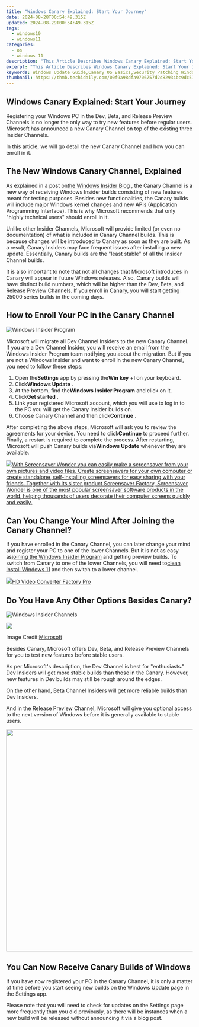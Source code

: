 ```yaml
---
title: "Windows Canary Explained: Start Your Journey"
date: 2024-08-28T00:54:49.315Z
updated: 2024-08-29T00:54:49.315Z
tags:
  - windows10
  - windows11
categories:
  - os
  - windows 11
description: "This Article Describes Windows Canary Explained: Start Your Journey"
excerpt: "This Article Describes Windows Canary Explained: Start Your Journey"
keywords: Windows Update Guide,Canary OS Basics,Security Patching Windows,Safe Windows Updates,Secure Operating System,Start Secure PC,Journey to Stable Windows
thumbnail: https://thmb.techidaily.com/00f9a98dfa9706757d2d82934bc9dc5159ac52a4f0751dc6a02d7459f2560fde.jpg
---
```


## Windows Canary Explained: Start Your Journey

 Registering your Windows PC in the Dev, Beta, and Release Preview Channels is no longer the only way to try new features before regular users. Microsoft has announced a new Canary Channel on top of the existing three Insider Channels.

 In this article, we will go detail the new Canary Channel and how you can enroll in it.

## The New Windows Canary Channel, Explained

 As explained in a post on[the Windows Insider Blog](https://blogs.windows.com/windows-insider/2023/03/06/whats-coming-for-the-windows-insider-program-in-2023/) , the Canary Channel is a new way of receiving Windows Insider builds consisting of new features meant for testing purposes. Besides new functionalities, the Canary builds will include major Windows kernel changes and new APIs (Application Programming Interface). This is why Microsoft recommends that only "highly technical users" should enroll in it.

 Unlike other Insider Channels, Microsoft will provide limited (or even no documentation) of what is included in Canary Channel builds. This is because changes will be introduced to Canary as soon as they are built. As a result, Canary Insiders may face frequent issues after installing a new update. Essentially, Canary builds are the "least stable" of all the Insider Channel builds.

 It is also important to note that not all changes that Microsoft introduces in Canary will appear in future Windows releases. Also, Canary builds will have distinct build numbers, which will be higher than the Dev, Beta, and Release Preview Channels. If you enroll in Canary, you will start getting 25000 series builds in the coming days.

## How to Enroll Your PC in the Canary Channel

![Windows Insider Program](https://static1.makeuseofimages.com/wordpress/wp-content/uploads/2023/03/windows-insider-program-edit.jpg)

 Microsoft will migrate all Dev Channel Insiders to the new Canary Channel. If you are a Dev Channel Insider, you will receive an email from the Windows Insider Program team notifying you about the migration. But if you are not a Windows Insider and want to enroll in the new Canary Channel, you need to follow these steps:

1. Open the**Settings** app by pressing the**Win key** +**I** on your keyboard.
2. Click**Windows Update** .
3. At the bottom, find the**Windows Insider Program** and click on it.
4. Click**Get started** .
5. Link your registered Microsoft account, which you will use to log in to the PC you will get the Canary Insider builds on.
6. Choose Canary Channel and then click**Continue** .

 After completing the above steps, Microsoft will ask you to review the agreements for your device. You need to click**Continue** to proceed further. Finally, a restart is required to complete the process. After restarting, Microsoft will push Canary builds via**Windows Update** whenever they are available.

<!-- affiliate ads begin -->
<a href="https://secure.2checkout.com/order/checkout.php?PRODS=195080&QTY=1&AFFILIATE=108875&CART=1"><img src="https://www.blumentals.net/scrwonder/images/screensaver-software.png" border="0">With Screensaver Wonder you can easily make a screensaver from your own pictures and video files. Create screensavers for your own computer or create standalone, self-installing screensavers for easy sharing with your friends. Together with its sister product Screensaver Factory, Screensaver Wonder is one of the most popular screensaver software products in the world, helping thousands of users decorate their computer screens quickly and easily.</a>
<!-- affiliate ads end -->
## Can You Change Your Mind After Joining the Canary Channel?

 If you have enrolled in the Canary Channel, you can later change your mind and register your PC to one of the lower Channels. But it is not as easy as[joining the Windows Insider Program](https://www.makeuseof.com/windows-11-beta-how-to-download/) and getting preview builds. To switch from Canary to one of the lower Channels, you will need to[clean install Windows 11](https://www.makeuseof.com/how-to-clean-install-windows-11/) and then switch to a lower channel.

<!-- affiliate ads begin -->
<a href="https://secure.2checkout.com/order/checkout.php?PRODS=4537546&QTY=1&AFFILIATE=108875&CART=1"><img src="https://secure.avangate.com/images/merchant/4b0a0290ad7df100b77e86839989a75e/products/7_copy_2_2_hdpro.png" border="0">HD Video Converter Factory Pro</a>
<!-- affiliate ads end -->
## Do You Have Any Other Options Besides Canary?

![Windows Insider Channels](https://static1.makeuseofimages.com/wordpress/wp-content/uploads/2023/03/windows-insider-channels.jpg)

<!-- affiliate ads begin -->
<a href="https://store.revouninstaller.com/order/checkout.php?PRODS=28010250&QTY=1&AFFILIATE=108875&CART=1"><img src="https://secure.avangate.com/images/merchant/4282ec8de8c9be897e7aff4aa231b1a4/336__280a.jpg" border="0"></a>
<!-- affiliate ads end -->
 Image Credit:[Microsoft](https://blogs.windows.com/windows-insider/2023/03/06/whats-coming-for-the-windows-insider-program-in-2023/)

 Besides Canary, Microsoft offers Dev, Beta, and Release Preview Channels for you to test new features before stable users.

 As per Microsoft's description, the Dev Channel is best for "enthusiasts." Dev Insiders will get more stable builds than those in the Canary. However, new features in Dev builds may still be rough around the edges.

 On the other hand, Beta Channel Insiders will get more reliable builds than Dev Insiders.

 And in the Release Preview Channel, Microsoft will give you optional access to the next version of Windows before it is generally available to stable users.

<!-- affiliate ads begin -->
<a href="https://appsumo.8odi.net/c/5597632/2087484/7443" target="_top" id="2087484"><img src="//a.impactradius-go.com/display-ad/7443-2087484" border="0" alt="" width="1200" height="600"/></a><img height="0" width="0" src="https://appsumo.8odi.net/i/5597632/2087484/7443" style="position:absolute;visibility:hidden;" border="0" />
<!-- affiliate ads end -->
## You Can Now Receive Canary Builds of Windows

 If you have now registered your PC in the Canary Channel, it is only a matter of time before you start seeing new builds on the Windows Update page in the Settings app.

 Please note that you will need to check for updates on the Settings page more frequently than you did previously, as there will be instances when a new build will be released without announcing it via a blog post.


<ins class="adsbygoogle"
     style="display:block"
     data-ad-format="autorelaxed"
     data-ad-client="ca-pub-7571918770474297"
     data-ad-slot="1223367746"></ins>



<ins class="adsbygoogle"
     style="display:block"
     data-ad-client="ca-pub-7571918770474297"
     data-ad-slot="8358498916"
     data-ad-format="auto"
     data-full-width-responsive="true"></ins>


